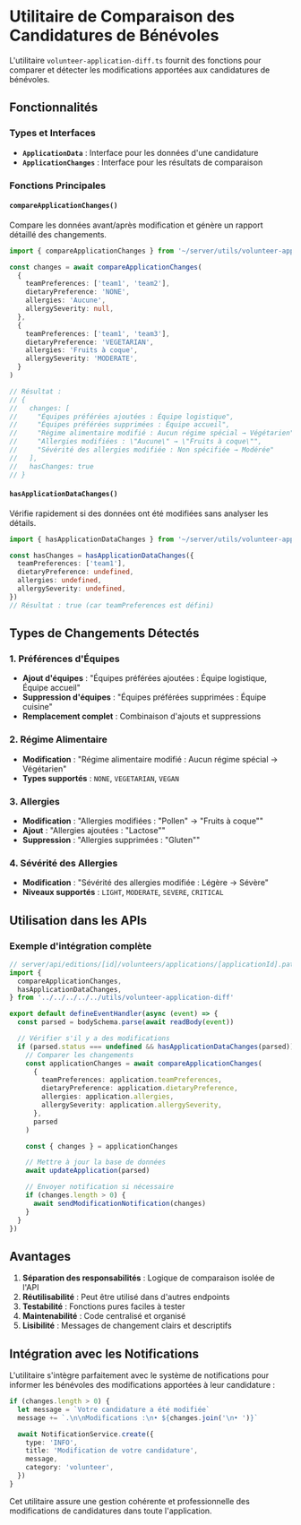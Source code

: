 # Utilitaire de Comparaison des Candidatures de Bénévoles

L'utilitaire `volunteer-application-diff.ts` fournit des fonctions pour comparer et détecter les modifications apportées aux candidatures de bénévoles.

## Fonctionnalités

### Types et Interfaces

- **`ApplicationData`** : Interface pour les données d'une candidature
- **`ApplicationChanges`** : Interface pour les résultats de comparaison

### Fonctions Principales

#### `compareApplicationChanges()`

Compare les données avant/après modification et génère un rapport détaillé des changements.

```typescript
import { compareApplicationChanges } from '~/server/utils/volunteer-application-diff'

const changes = await compareApplicationChanges(
  {
    teamPreferences: ['team1', 'team2'],
    dietaryPreference: 'NONE',
    allergies: 'Aucune',
    allergySeverity: null,
  },
  {
    teamPreferences: ['team1', 'team3'],
    dietaryPreference: 'VEGETARIAN',
    allergies: 'Fruits à coque',
    allergySeverity: 'MODERATE',
  }
)

// Résultat :
// {
//   changes: [
//     "Équipes préférées ajoutées : Équipe logistique",
//     "Équipes préférées supprimées : Équipe accueil",
//     "Régime alimentaire modifié : Aucun régime spécial → Végétarien",
//     "Allergies modifiées : \"Aucune\" → \"Fruits à coque\"",
//     "Sévérité des allergies modifiée : Non spécifiée → Modérée"
//   ],
//   hasChanges: true
// }
```

#### `hasApplicationDataChanges()`

Vérifie rapidement si des données ont été modifiées sans analyser les détails.

```typescript
import { hasApplicationDataChanges } from '~/server/utils/volunteer-application-diff'

const hasChanges = hasApplicationDataChanges({
  teamPreferences: ['team1'],
  dietaryPreference: undefined,
  allergies: undefined,
  allergySeverity: undefined,
})
// Résultat : true (car teamPreferences est défini)
```

## Types de Changements Détectés

### 1. Préférences d'Équipes

- **Ajout d'équipes** : "Équipes préférées ajoutées : Équipe logistique, Équipe accueil"
- **Suppression d'équipes** : "Équipes préférées supprimées : Équipe cuisine"
- **Remplacement complet** : Combinaison d'ajouts et suppressions

### 2. Régime Alimentaire

- **Modification** : "Régime alimentaire modifié : Aucun régime spécial → Végétarien"
- **Types supportés** : `NONE`, `VEGETARIAN`, `VEGAN`

### 3. Allergies

- **Modification** : "Allergies modifiées : \"Pollen\" → \"Fruits à coque\""
- **Ajout** : "Allergies ajoutées : \"Lactose\""
- **Suppression** : "Allergies supprimées : \"Gluten\""

### 4. Sévérité des Allergies

- **Modification** : "Sévérité des allergies modifiée : Légère → Sévère"
- **Niveaux supportés** : `LIGHT`, `MODERATE`, `SEVERE`, `CRITICAL`

## Utilisation dans les APIs

### Exemple d'intégration complète

```typescript
// server/api/editions/[id]/volunteers/applications/[applicationId].patch.ts
import {
  compareApplicationChanges,
  hasApplicationDataChanges,
} from '../../../../../utils/volunteer-application-diff'

export default defineEventHandler(async (event) => {
  const parsed = bodySchema.parse(await readBody(event))

  // Vérifier s'il y a des modifications
  if (parsed.status === undefined && hasApplicationDataChanges(parsed)) {
    // Comparer les changements
    const applicationChanges = await compareApplicationChanges(
      {
        teamPreferences: application.teamPreferences,
        dietaryPreference: application.dietaryPreference,
        allergies: application.allergies,
        allergySeverity: application.allergySeverity,
      },
      parsed
    )

    const { changes } = applicationChanges

    // Mettre à jour la base de données
    await updateApplication(parsed)

    // Envoyer notification si nécessaire
    if (changes.length > 0) {
      await sendModificationNotification(changes)
    }
  }
})
```

## Avantages

1. **Séparation des responsabilités** : Logique de comparaison isolée de l'API
2. **Réutilisabilité** : Peut être utilisé dans d'autres endpoints
3. **Testabilité** : Fonctions pures faciles à tester
4. **Maintenabilité** : Code centralisé et organisé
5. **Lisibilité** : Messages de changement clairs et descriptifs

## Intégration avec les Notifications

L'utilitaire s'intègre parfaitement avec le système de notifications pour informer les bénévoles des modifications apportées à leur candidature :

```typescript
if (changes.length > 0) {
  let message = `Votre candidature a été modifiée`
  message += `.\n\nModifications :\n• ${changes.join('\n• ')}`

  await NotificationService.create({
    type: 'INFO',
    title: 'Modification de votre candidature',
    message,
    category: 'volunteer',
  })
}
```

Cet utilitaire assure une gestion cohérente et professionnelle des modifications de candidatures dans toute l'application.

